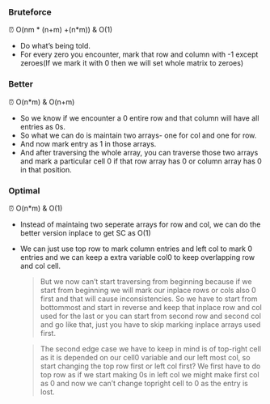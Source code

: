 ### Bruteforce

<aside>
⏰ O(nm * (n+m) +(n*m)) & O(1)

</aside>

- Do what’s being told.
- For every zero you encounter, mark that row and column with -1 except zeroes(If we mark it with 0 then we will set whole matrix to zeroes)

### Better

<aside>
⏰ O(n*m) & O(n+m)

</aside>

- So we know if we encounter a 0 entire row and that column will have all entries as 0s.
- So what we can do is maintain two arrays- one for col and one for row.
- And now mark entry as 1 in those arrays.
- And after traversing the whole array, you can traverse those two arrays and mark a particular cell 0 if that row array has 0 or column array has 0 in that position.

### Optimal

<aside>
⏰ O(n*m) & O(1)

</aside>

- Instead of maintaing two seperate arrays for row and col, we can do the better version inplace to get SC as O(1)
- We can just use top row to mark column entries and left col to mark 0 entries and we can keep a extra variable col0 to keep overlapping row and col cell.
    
    > But we now can’t start traversing from beginning because if we start from beginning we will mark our inplace rows or cols also 0 first and that will cause inconsistencies. So we have to start from bottommost and start in reverse and keep that inplace row and col used for the last or you can start from second row and second col and go like that, just you have to skip marking inplace arrays used first.
    > 
    
    > The second edge case we have to keep in mind is of top-right cell as it is depended on our cell0 variable and our left most col, so start changing the top row first or left col first? We first have to do top row as if we start making 0s in left col we might make first col as 0 and now we can’t change topright cell to 0 as the entry is lost.
    > 
    